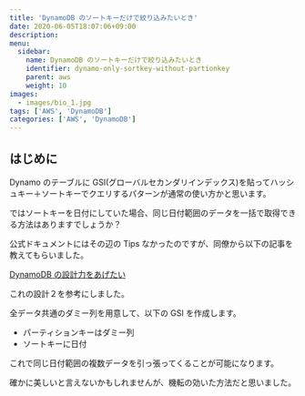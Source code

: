 ```yaml
---
title: 'DynamoDB のソートキーだけで絞り込みたいとき'
date: 2020-06-05T18:07:06+09:00
description:
menu:
  sidebar:
    name: DynamoDB のソートキーだけで絞り込みたいとき
    identifier: dynamo-only-sortkey-without-partionkey
    parent: aws
    weight: 10
images:
  - images/bio_1.jpg
tags: ['AWS', 'DynamoDB']
categories: ['AWS', 'DynamoDB']
---
```


## はじめに

Dynamo のテーブルに GSI(グローバルセカンダリインデックス)を貼ってハッシュキー＋ソートキーでクエリするパターンが通常の使い方かと思います。

ではソートキーを日付にしていた場合、同じ日付範囲のデータを一括で取得できる方法はありますでしょうか？

公式ドキュメントにはその辺の Tips なかったのですが、同僚から以下の記事を教えてもらいました。

[DynamoDB の設計力をあげたい][dynamodbの設計力をあげたい]

これの設計２を参考にしました。

全データ共通のダミー列を用意して、以下の GSI を作成します。

- パーティションキーはダミー列
- ソートキーに日付

これで同じ日付範囲の複数データを引っ張ってくることが可能になります。

確かに美しいと言えないかもしれませんが、機転の効いた方法だと思いました。

[dynamodbの設計力をあげたい]: https://www.ketancho.net/entry/2018/01/30/075500#%E8%A8%AD%E8%A8%88%EF%BC%92%E3%83%80%E3%83%9F%E3%83%BC%E5%88%97%E3%81%AB%E5%AF%BE%E3%81%97%E3%81%A6%E3%82%B0%E3%83%AD%E3%83%BC%E3%83%90%E3%83%AB%E3%82%BB%E3%82%AB%E3%83%B3%E3%83%80%E3%83%AA%E3%82%A4%E3%83%B3%E3%83%87%E3%83%83%E3%82%AF%E3%82%B9%E3%82%92%E8%B2%BC%E3%82%8B%E6%A1%88
